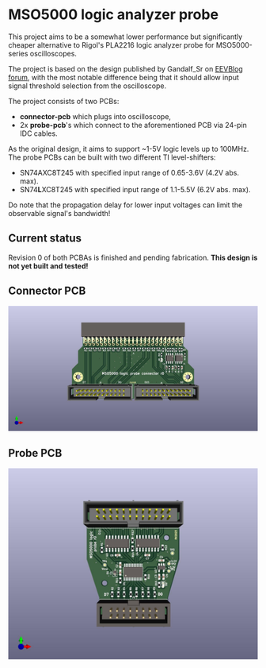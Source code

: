 # MSO5000 logic analyzer probe

This project aims to be a somewhat lower performance but significantly cheaper alternative to Rigol's PLA2216 
logic analyzer probe for MSO5000-series oscilloscopes.

The project is based on the design published by Gandalf_Sr on [EEVBlog forum](https://www.eevblog.com/forum/testgear/ms05000-budget-logic-analyzer-probe-set-design/), 
with the most notable difference being that it should allow input signal threshold selection from the oscilloscope.

The project consists of two PCBs: 

* __connector-pcb__ which plugs into oscilloscope,
* 2x __probe-pcb__'s which connect to the aforementioned PCB via 24-pin IDC cables.

As the original design, it aims to support ~1-5V logic levels up to 100MHz. The probe PCBs can be built with 
two different TI level-shifters:

* SN74AXC8T245 with specified input range of 0.65-3.6V (4.2V abs. max).
* SN74**L**XC8T245 with specified input range of 1.1-5.5V (6.2V abs. max).

Do note that the propagation delay for lower input voltages can limit the observable signal's bandwidth!

## Current status

Revision 0 of both PCBAs is finished and pending fabrication. **This design is not yet built and tested!**

## Connector PCB

![connector pcb](doc/connector-pcb.jpg)

## Probe PCB

![probe pcb](doc/probe-pcb.jpg)



